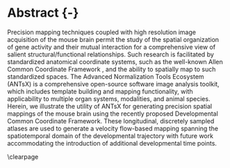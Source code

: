 
# Abstract {-}

Precision mapping techniques coupled with high resolution image acquisition of
the mouse brain permit the study of the spatial organization of gene activity
and their mutual interaction for a comprehensive view of salient
structural/functional relationships. Such research is facilitated by
standardized anatomical coordinate systems, such as the well-known Allen Common
Coordinate Framework , and the ability to spatially map to such standardized
spaces.   The Advanced Normalization Tools Ecosystem (ANTsX) is a comprehensive
open-source software image analysis toolkit, which includes template building and
mapping functionality, with applicability to multiple organ systems, modalities,
and animal species. Herein, we illustrate the utility of ANTsX for generating
precision spatial mappings of the mouse brain using the recently proposed
Developmental Common Coordinate Framework.  These longitudinal, discretely
sampled atlases are used to generate a velocity flow-based mapping spanning
the spatiotemporal domain of the developmental trajectory with future work 
accommodating the introduction of additional developmental time points.

\clearpage